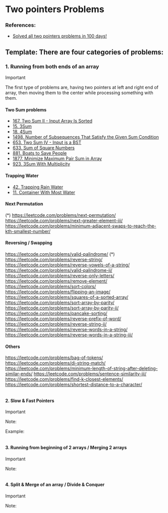 # Two pointers Problems

### References:
- [Solved all two pointers problems in 100 days!](https://leetcode.com/discuss/study-guide/1688903/Solved-all-two-pointers-problems-in-100-days)

## Template: There are four categories of problems:
   ###  1. Running from both ends of an array
   > [!IMPORTANT]
   > The first type of problems are, having two pointers at left and right end of array, then moving them to the center while processing something with them.
   
   #### Two Sum problems
   - [167. Two Sum II - Input Array Is Sorted](https://leetcode.com/problems/two-sum-ii-input-array-is-sorted/)
   - [15. 3Sum](https://leetcode.com/problems/3sum/)
   - [18. 4Sum](https://leetcode.com/problems/4sum/)
   - [1498. Number of Subsequences That Satisfy the Given Sum Condition](https://leetcode.com/problems/number-of-subsequences-that-satisfy-the-given-sum-condition/)
   - [653. Two Sum IV - Input is a BST](https://leetcode.com/problems/two-sum-iv-input-is-a-bst/)
   - [633. Sum of Square Numbers](https://leetcode.com/problems/sum-of-square-numbers/)
   - [881. Boats to Save People](https://leetcode.com/problems/boats-to-save-people/)
   - [1877. Minimize Maximum Pair Sum in Array](https://leetcode.com/problems/minimize-maximum-pair-sum-in-array/)
   - [923. 3Sum With Multiplicity](https://leetcode.com/problems/3sum-with-multiplicity/)
   
   #### Trapping Water
   - [42. Trapping Rain Water](https://leetcode.com/problems/trapping-rain-water/)
   - [11. Container With Most Water](https://leetcode.com/problems/container-with-most-water/)
   
   
   #### Next Permutation
   (*) https://leetcode.com/problems/next-permutation/
   https://leetcode.com/problems/next-greater-element-iii/
   https://leetcode.com/problems/minimum-adjacent-swaps-to-reach-the-kth-smallest-number/
   
   
   #### Reversing / Swapping
   https://leetcode.com/problems/valid-palindrome/
   (*) https://leetcode.com/problems/reverse-string/
   https://leetcode.com/problems/reverse-vowels-of-a-string/
   https://leetcode.com/problems/valid-palindrome-ii/
   https://leetcode.com/problems/reverse-only-letters/
   https://leetcode.com/problems/remove-element/
   https://leetcode.com/problems/sort-colors/
   https://leetcode.com/problems/flipping-an-image/
   https://leetcode.com/problems/squares-of-a-sorted-array/
   https://leetcode.com/problems/sort-array-by-parity/
   https://leetcode.com/problems/sort-array-by-parity-ii/
   https://leetcode.com/problems/pancake-sorting/
   https://leetcode.com/problems/reverse-prefix-of-word/
   https://leetcode.com/problems/reverse-string-ii/
   https://leetcode.com/problems/reverse-words-in-a-string/
   https://leetcode.com/problems/reverse-words-in-a-string-iii/
   
   #### Others
   https://leetcode.com/problems/bag-of-tokens/
   https://leetcode.com/problems/di-string-match/
   https://leetcode.com/problems/minimum-length-of-string-after-deleting-similar-ends/
   https://leetcode.com/problems/sentence-similarity-iii/
   https://leetcode.com/problems/find-k-closest-elements/
   https://leetcode.com/problems/shortest-distance-to-a-character/

  ```python 
  ```
   #### 2. Slow & Fast Pointers
   > [!IMPORTANT]
   > Note:

  Example:
  ```python 
  ```

   #### 3. Running from beginning of 2 arrays / Merging 2 arrays
   > [!IMPORTANT]
   > Note:

  ```python 
  ```

   #### 4. Split & Merge of an array / Divide & Conquer
   > [!IMPORTANT]
   > Note:

  ```python 
  ```
 


